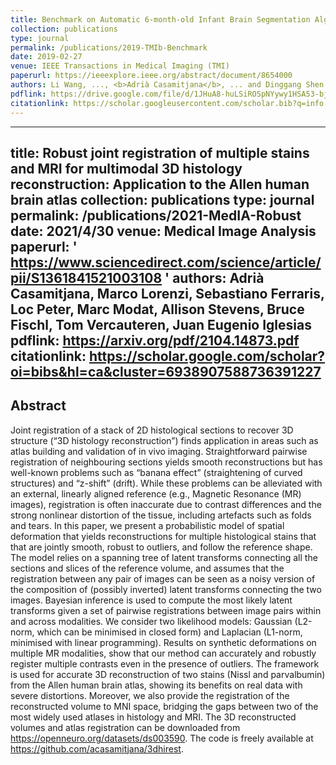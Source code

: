 ```yaml
---
title: Benchmark on Automatic 6-month-old Infant Brain Segmentation Algorithms; The iSeg-2017 Challenge 
collection: publications
type: journal
permalink: /publications/2019-TMIb-Benchmark
date: 2019-02-27
venue: IEEE Transactions in Medical Imaging (TMI)
paperurl: https://ieeexplore.ieee.org/abstract/document/8654000
authors: Li Wang, ..., <b>Adrià Casamitjana</b>, ... and Dinggang Shen
pdflink: https://drive.google.com/file/d/1JHuA8-huLSiROSpNYywy1HSA53-bj7Gm/view
citationlink: https://scholar.googleusercontent.com/scholar.bib?q=info:rLU0s070ecsJ:scholar.google.com/&output=citation&scisdr=CgXQVhIyEO27_JMPh8U:AAGBfm0AAAAAXUgKn8UyyqGRkywXsyR7YrgKc-di8kXI&scisig=AAGBfm0AAAAAXUgKn3kePSp6CTPCJxvPSfEEp-Wlx2mw&scisf=4&ct=citation&cd=-1&hl=ca&scfhb=1
---
```


---
title: Robust joint registration of multiple stains and MRI for multimodal 3D histology reconstruction: Application to the Allen human brain atlas
collection: publications
type: journal
permalink: /publications/2021-MedIA-Robust
date: 2021/4/30
venue: Medical Image Analysis
paperurl: ' https://www.sciencedirect.com/science/article/pii/S1361841521003108 '
authors: <b>Adrià Casamitjana</b>, Marco Lorenzi, Sebastiano Ferraris, Loc Peter, Marc Modat, Allison Stevens, Bruce Fischl, Tom Vercauteren, Juan Eugenio Iglesias
pdflink: https://arxiv.org/pdf/2104.14873.pdf
citationlink: https://scholar.google.com/scholar?oi=bibs&hl=ca&cluster=6938907588736391227
---

## Abstract
Joint registration of a stack of 2D histological sections to recover 3D structure (“3D histology reconstruction”) 
finds application in areas such as atlas building and validation of in vivo imaging. Straightforward pairwise 
registration of neighbouring sections yields smooth reconstructions but has well-known problems such as “banana effect” 
(straightening of curved structures) and “z-shift” (drift). While these problems can be alleviated with an external, 
linearly aligned reference (e.g., Magnetic Resonance (MR) images), registration is often inaccurate due to contrast 
differences and the strong nonlinear distortion of the tissue, including artefacts such as folds and tears. In this paper, 
we present a probabilistic model of spatial deformation that yields reconstructions for multiple histological stains that that 
are jointly smooth, robust to outliers, and follow the reference shape. The model relies on a spanning tree of latent transforms 
connecting all the sections and slices of the reference volume, and assumes that the registration between any pair of images can be seen
as a noisy version of the composition of (possibly inverted) latent transforms connecting the two images. Bayesian inference is used to 
compute the most likely latent transforms given a set of pairwise registrations between image pairs within and across modalities. 
We consider two likelihood models: Gaussian (L2-norm, which can be minimised in closed form) and Laplacian (L1-norm, minimised with linear programming). 
Results on synthetic deformations on multiple MR modalities, show that our method can accurately and robustly register multiple contrasts even 
in the presence of outliers. The framework is used for accurate 3D reconstruction of two stains (Nissl and parvalbumin) from the Allen human brain atlas, 
showing its benefits on real data with severe distortions. Moreover, we also provide the registration of the reconstructed volume to MNI space, 
bridging the gaps between two of the most widely used atlases in histology and MRI. The 3D reconstructed volumes and atlas registration can be 
downloaded from https://openneuro.org/datasets/ds003590. The code is freely available at https://github.com/acasamitjana/3dhirest.
